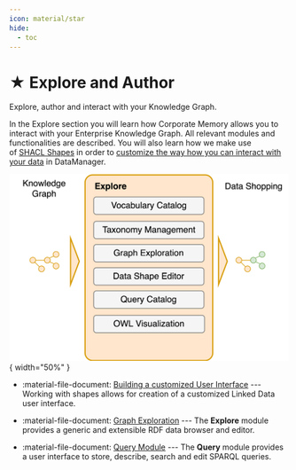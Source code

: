 ```yaml
---
icon: material/star
hide:
  - toc
---
```

# ★ Explore and Author

Explore, author and interact with your Knowledge Graph.

In the Explore section you will learn how Corporate Memory allows you to interact with your Enterprise Knowledge Graph. All relevant modules and functionalities are described. You will also learn how we make use of [SHACL Shapes](https://www.w3.org/TR/shacl/) in order to [customize the way how you can interact with your data](./building-a-customized-user-interface) in DataManager.

![The EXPLORE functional block in Corporate Memory](./Functional-Architecture-2-Explore.png){ width="50%" }

- :material-file-document: [Building a customized User Interface](./building-a-customized-user-interface) --- Working with shapes allows for creation of a customized Linked Data user interface.

- :material-file-document: [Graph Exploration](./graph-exploration) --- The **Explore** module provides a generic and extensible RDF data browser and editor.

- :material-file-document: [Query Module](./query-module) --- The **Query** module provides a user interface to store, describe, search and edit SPARQL queries.
